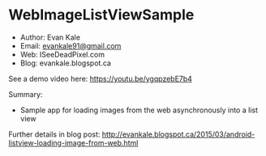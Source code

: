 WebImageListViewSample
======================
- Author: Evan Kale
- Email: evankale91@gmail.com
- Web: ISeeDeadPixel.com
- Blog: evankale.blogspot.ca

See a demo video here:
https://youtu.be/ygqpzebE7b4

Summary:
- Sample app for loading images from the web asynchronously into a list view

Further details in blog post:
http://evankale.blogspot.ca/2015/03/android-listview-loading-image-from-web.html
